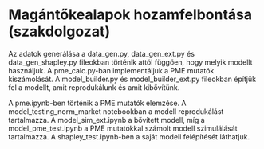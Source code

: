 # Magántőkealapok hozamfelbontása (szakdolgozat)

Az adatok generálása a data_gen.py, data_gen_ext.py és data_gen_shapley.py fileokban történik attól függően, hogy melyik modellt használjuk. A pme_calc.py-ban implementáljuk a PME mutatók kiszámolását. A model_builder.py és model_builder_ext.py fileokban építjük fel a modellt, amit reprodukálunk és amit kibővítünk. 

A pme.ipynb-ben történik a PME mutatók elemzése. A model_testing_norm_market notebookban a modell reprodukálást tartalmazza. A model_sim_ext.ipynb a bővített modell, míg a model_pme_test.ipynb a PME mutatókkal számolt modell szimulálását tartalmazza. A shapley_test.ipynb-ben a saját modell felépítését láthatjuk. 
